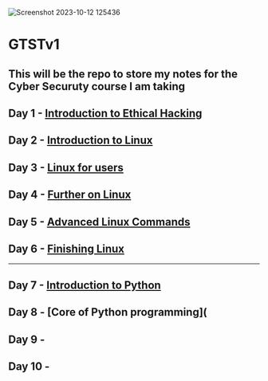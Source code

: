 ![Screenshot 2023-10-12 125436](https://github.com/Mistire/GTSTv1/assets/96515111/0c94b3cb-f6de-4f0b-9bae-279a3c02ce65)
# GTSTv1
## This will be the repo to store my notes for the **Cyber Securuty** course I am taking

## Day 1 - [Introduction to Ethical Hacking](https://github.com/Mistire/GTSTv1/blob/main/Day1.md)
## Day 2 - [Introduction to Linux](https://github.com/Mistire/GTSTv1/blob/main/Day%202.md)
## Day 3 - [Linux for users](https://github.com/Mistire/GTSTv1/blob/main/Day%203.md)
## Day 4 - [Further on Linux](https://github.com/Mistire/GTSTv1/blob/main/Day%204.md)
## Day 5 - [Advanced Linux Commands](https://github.com/Mistire/GTSTv1/blob/main/Day%205.md)
## Day 6 - [Finishing Linux](https://github.com/Mistire/GTSTv1/blob/main/Day%206.md)
--- 
## Day 7 -  [Introduction to Python](https://github.com/Mistire/GTSTv1/blob/main/Day%207.md)
## Day 8 -  [Core of Python programming](
## Day 9 -
## Day 10 -
